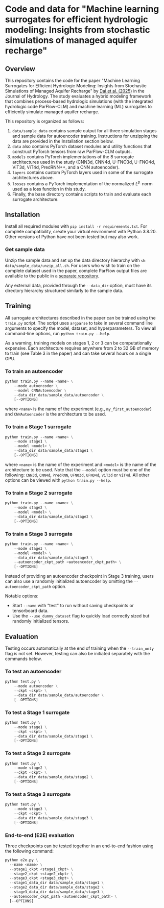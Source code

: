 # Code and data for "Machine learning surrogates for efficient hydrologic modeling: Insights from stochastic simulations of managed aquifer recharge"

## Overview

This repository contains the code for the paper "Machine Learning Surrogates for Efficient Hydrologic Modeling: Insights from Stochastic Simulations of Managed Aquifer Recharge" by [Dai et al. (2025)](https://doi.org/10.1016/j.jhydrol.2024.132606) in the Journal of Hydrology.
The study evaluates a hybrid modeling framework that combines process-based hydrologic simulations (with the integrated hydrologic code ParFlow-CLM) and machine learning (ML) surrogates to efficiently simulate managed aquifer recharge.

This repository is organized as follows:

1. `data/sample_data` contains sample output for all three simulation stages and sample data for autoencoder training.
Instructions for unzipping the data are provided in the Installation section below.
2. `data` also contains PyTorch dataset modules and utility functions that construct PyTorch tensors from raw ParFlow-CLM outputs.
3. `models` contains PyTorch implementations of the 8 surrogate architectures used in the study (CNN3d, CNN4d, U-FNO3d, U-FNO4d, ViT3d, ViT4d, PredRNN++, and a CNN autoencoder).
4. `layers` contains custom PyTorch layers used in some of the surrogate architectures above.
5. `losses` contains a PyTorch implementation of the normalized $L^p$-norm used as a loss function in this study.
6. Finally, the base directory contains scripts to train and evaluate each surrogate architecture.

## Installation

Install all required modules with `pip install -r requirements.txt`.
For complete compatibility, create your virtual environment with Python 3.8.20.
Other versions of Python have not been tested but may also work.

### Get sample data

Unzip the sample data and set up the data directory hierarchy with `sh data/sample_data/unzip_all.sh`.
For users who wish to train on the complete dataset used in the paper, complete ParFlow output files are available to the public in a [separate repository](https://doi.org/10.25740/hj302gv2126).

Any external data, provided through the `--data_dir` option, must have its directory hierarchy structured similarly to the sample data.

## Training

All surrogate architectures described in the paper can be trained using the `train.py` script.
The script uses `argparse` to take in several command line arguments to specify the model, dataset, and hyperparameters.
To view all command-line options, run `python train.py --help`.

As a warning, training models on stages 1, 2 or 3 can be computationally expensive.
Each architecture requires anywhere from 2 to 32 GB of memory to train (see Table 3 in the paper) and can take several hours on a single GPU.

### To train an autoencoder

```python
python train.py --name <name> \
    --mode autoencoder \
    --model CNNAutoencoder \
    --data_dir data/sample_data/autoencoder \
    [--OPTIONS]
```

where `<name>` is the name of the experiment (e.g., `my_first_autoencoder`) and `CNNAutoencoder` is the architecture to be used.

### To train a Stage 1 surrogate

```python
python train.py --name <name> \
    --mode stage1 \
    --model <model> \
    --data_dir data/sample_data/stage1 \
    [--OPTIONS]
```

where `<name>` is the name of the experiment and `<model>` is the name of the architecture to be used.
Note that the `--model` option must be one of the following: `CNN3d`, `CNN4d`, `PredRNN`, `UFNO3d`, `UFNO4d`, `ViT3d` or `ViT4d`.
All other options can be viewed with `python train.py --help`.

### To train a Stage 2 surrogate

```python
python train.py --name <name> \
    --mode stage2 \
    --model <model> \
    --data_dir data/sample_data/stage2 \
    [--OPTIONS]
```

### To train a Stage 3 surrogate

```python
python train.py --name <name> \
    --mode stage3 \
    --model <model> \
    --data_dir data/sample_data/stage3 \
    --autoencoder_ckpt_path <autoencoder_ckpt_path> \
    [--OPTIONS]
```

Instead of providing an autoencoder checkpoint in Stage 3 training, users can also use a randomly initialized autoencoder by omitting the `--autoencoder_ckpt_path` option.

Notable options:

* Start `--name` with "test" to run without saving checkpoints or tensorboard data.
* Use the `--use_dummy_dataset` flag to quickly load correctly sized but randomly initialized tensors.

## Evaluation

Testing occurs automatically at the end of training when the `--train_only` flag is not set.
However, testing can also be initiated separately with the commands below.

### To test an autoencoder

```python
python test.py \
    --mode autoencoder \
    --ckpt <ckpt> \
    --data_dir data/sample_data/autoencoder \
    [--OPTIONS]
```

### To test a Stage 1 surrogate

```python
python test.py \
    --mode stage1 \
    --ckpt <ckpt> \
    --data_dir data/sample_data/stage1 \
    [--OPTIONS]
```

### To test a Stage 2 surrogate

```python
python test.py \
    --mode stage2 \
    --ckpt <ckpt> \
    --data_dir data/sample_data/stage2 \
    [--OPTIONS]
```

### To test a Stage 3 surrogate

```python
python test.py \
    --mode stage3 \
    --ckpt <ckpt> \
    --data_dir data/sample_data/stage3 \
    [--OPTIONS]
```

### End-to-end (E2E) evaluation

Three checkpoints can be tested together in an end-to-end fashion using the following command:

```python
python e2e.py \
  --name <name> \
  --stage1_ckpt <stage1_ckpt> \
  --stage2_ckpt <stage2_ckpt> \
  --stage3_ckpt <stage3_ckpt> \
  --stage1_data_dir data/sample_data/stage1 \
  --stage2_data_dir data/sample_data/stage2 \
  --stage3_data_dir data/sample_data/stage3 \
  --autoencoder_ckpt_path <autoencoder_ckpt_path> \
  [--OPTIONS]
```
